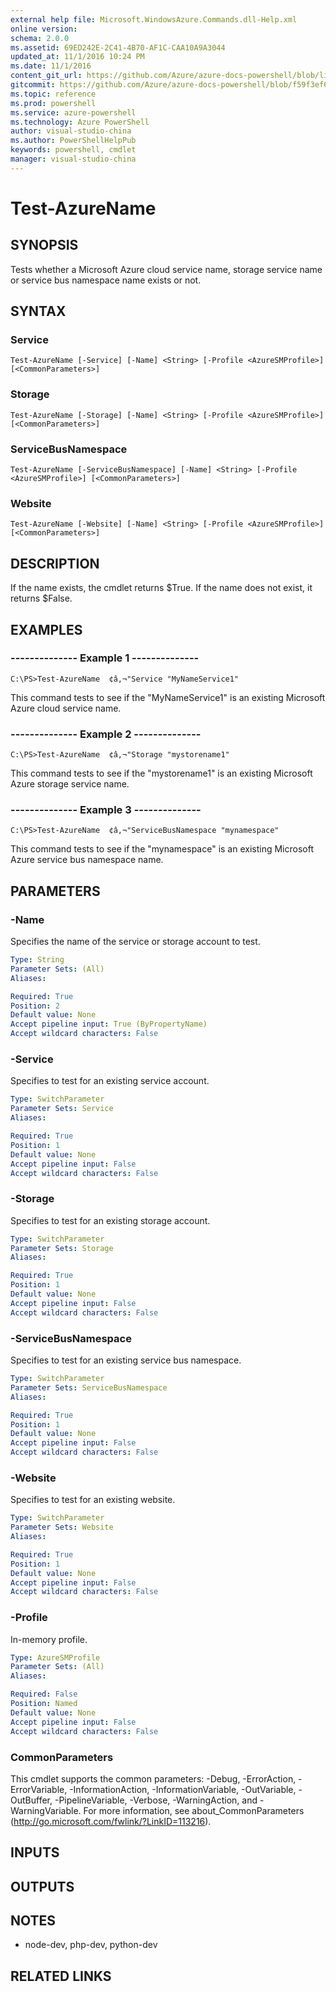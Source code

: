 ```yaml
---
external help file: Microsoft.WindowsAzure.Commands.dll-Help.xml
online version: 
schema: 2.0.0
ms.assetid: 69ED242E-2C41-4B70-AF1C-CAA10A9A3044
updated_at: 11/1/2016 10:24 PM
ms.date: 11/1/2016
content_git_url: https://github.com/Azure/azure-docs-powershell/blob/live/azureps-cmdlets-docs/ServiceManagement/Azure.Compute/v1.6.1/Test-AzureName.md
gitcommit: https://github.com/Azure/azure-docs-powershell/blob/f59f3ef60bc592383812213e69fd77ba950759ed/azureps-cmdlets-docs/ServiceManagement/Azure.Compute/v1.6.1/Test-AzureName.md
ms.topic: reference
ms.prod: powershell
ms.service: azure-powershell
ms.technology: Azure PowerShell
author: visual-studio-china
ms.author: PowerShellHelpPub
keywords: powershell, cmdlet
manager: visual-studio-china
---
```


# Test-AzureName

## SYNOPSIS
Tests whether a Microsoft Azure cloud service name, storage service name or service bus namespace name exists or not.

## SYNTAX

### Service
```
Test-AzureName [-Service] [-Name] <String> [-Profile <AzureSMProfile>] [<CommonParameters>]
```

### Storage
```
Test-AzureName [-Storage] [-Name] <String> [-Profile <AzureSMProfile>] [<CommonParameters>]
```

### ServiceBusNamespace
```
Test-AzureName [-ServiceBusNamespace] [-Name] <String> [-Profile <AzureSMProfile>] [<CommonParameters>]
```

### Website
```
Test-AzureName [-Website] [-Name] <String> [-Profile <AzureSMProfile>] [<CommonParameters>]
```

## DESCRIPTION
If the name exists, the cmdlet returns $True.
If the name does not exist, it returns $False.

## EXAMPLES

### --------------  Example 1 --------------
```
C:\PS>Test-AzureName  ¢â‚¬"Service "MyNameService1"
```

This command tests to see if the "MyNameService1" is an existing Microsoft Azure cloud service name.

### --------------  Example 2 --------------
```
C:\PS>Test-AzureName  ¢â‚¬"Storage "mystorename1"
```

This command tests to see if the "mystorename1" is an existing Microsoft Azure storage service name.

### --------------  Example 3 --------------
```
C:\PS>Test-AzureName  ¢â‚¬"ServiceBusNamespace "mynamespace"
```

This command tests to see if the "mynamespace" is an existing Microsoft Azure service bus namespace name.

## PARAMETERS

### -Name
Specifies the name of the service or storage account to test.

```yaml
Type: String
Parameter Sets: (All)
Aliases: 

Required: True
Position: 2
Default value: None
Accept pipeline input: True (ByPropertyName)
Accept wildcard characters: False
```

### -Service
Specifies to test for an existing service account.

```yaml
Type: SwitchParameter
Parameter Sets: Service
Aliases: 

Required: True
Position: 1
Default value: None
Accept pipeline input: False
Accept wildcard characters: False
```

### -Storage
Specifies to test for an existing storage account.

```yaml
Type: SwitchParameter
Parameter Sets: Storage
Aliases: 

Required: True
Position: 1
Default value: None
Accept pipeline input: False
Accept wildcard characters: False
```

### -ServiceBusNamespace
Specifies to test for an existing service bus namespace.

```yaml
Type: SwitchParameter
Parameter Sets: ServiceBusNamespace
Aliases: 

Required: True
Position: 1
Default value: None
Accept pipeline input: False
Accept wildcard characters: False
```

### -Website
Specifies to test for an existing website.

```yaml
Type: SwitchParameter
Parameter Sets: Website
Aliases: 

Required: True
Position: 1
Default value: None
Accept pipeline input: False
Accept wildcard characters: False
```

### -Profile
In-memory profile.

```yaml
Type: AzureSMProfile
Parameter Sets: (All)
Aliases: 

Required: False
Position: Named
Default value: None
Accept pipeline input: False
Accept wildcard characters: False
```

### CommonParameters
This cmdlet supports the common parameters: -Debug, -ErrorAction, -ErrorVariable, -InformationAction, -InformationVariable, -OutVariable, -OutBuffer, -PipelineVariable, -Verbose, -WarningAction, and -WarningVariable. For more information, see about_CommonParameters (http://go.microsoft.com/fwlink/?LinkID=113216).

## INPUTS

## OUTPUTS

## NOTES
* node-dev, php-dev, python-dev

## RELATED LINKS


